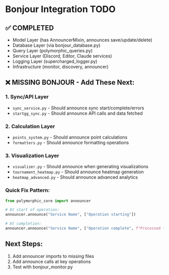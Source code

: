 # Bonjour Integration TODO

## ✅ COMPLETED
- Model Layer (has AnnouncerMixin, announces save/update/delete)
- Database Layer (via bonjour_database.py)
- Query Layer (polymorphic_queries.py)
- Service Layer (Discord, Editor, Claude services)
- Logging Layer (supercharged_logger.py)
- Infrastructure (monitor, discovery, announcer)

## ❌ MISSING BONJOUR - Add These Next:

### 1. Sync/API Layer
- `sync_service.py` - Should announce sync start/complete/errors
- `startgg_sync.py` - Should announce API calls and data fetched

### 2. Calculation Layer  
- `points_system.py` - Should announce point calculations
- `formatters.py` - Should announce formatting operations

### 3. Visualization Layer
- `visualizer.py` - Should announce when generating visualizations
- `tournament_heatmap.py` - Should announce heatmap generation
- `heatmap_advanced.py` - Should announce advanced analytics

### Quick Fix Pattern:
```python
from polymorphic_core import announcer

# At start of operation:
announcer.announce("Service Name", ["Operation starting"])

# At completion:
announcer.announce("Service Name", ["Operation complete", f"Processed {count} items"])
```

## Next Steps:
1. Add announcer imports to missing files
2. Add announce calls at key operations
3. Test with bonjour_monitor.py